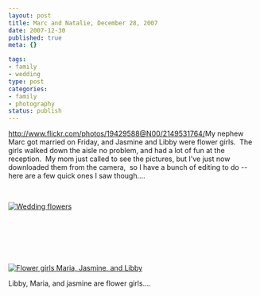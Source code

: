 ```yaml
--- 
layout: post
title: Marc and Natalie, December 28, 2007
date: 2007-12-30
published: true
meta: {}

tags: 
- family
- wedding
type: post
categories: 
- family
- photography
status: publish
---
```



<http://www.flickr.com/photos/19429588@N00/2149531764/>My nephew Marc got married on Friday, and Jasmine and Libby were flower girls.  The girls walked down the aisle no problem, and had a lot of fun at the reception.  My mom just called to see the pictures, but I've just now downloaded them from the camera,  so I have a bunch of editing to do -- here are a few quick ones I saw though....

  

 

  

[![Wedding flowers](http://media.eick.us/2011/05/2149531764_2405ef3911.jpg)](http://www.flickr.com/photos/19429588@N00/2149531764/ "Wedding flowers")

  

 

  

 

  

 

  

[![Flower girls Maria, Jasmine, and Libby](http://media.eick.us/2011/05/2149536270_0e6641eb5d.jpg)](http://www.flickr.com/photos/19429588@N00/2149536270/ "Flower girls Maria, Jasmine, and Libby")

  

Libby, Maria, and jasmine are flower girls....

